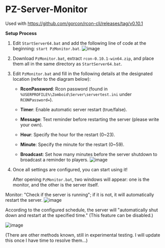 # PZ-Server-Monitor

Used with https://github.com/gorcon/rcon-cli/releases/tag/v0.10.1


**Setup Process**

1. Edit `StartServer64.bat` and add the following line of code at the beginning: `start PzMonitor.bat`.
![image](https://github.com/kcanhen/PZ-Server-Monitor/assets/128405714/6619f253-f9c3-47ee-b9ca-6f11a5b5d5fa)

2. Download `PzMonitor.bat`, extract `rcon-0.10.1-win64.zip`, and place them all in the same directory as `StartServer64.bat`.

3. Edit `PzMonitor.bat` and fill in the following details at the designated location (refer to the diagram below):

   - **RconPassword**: Rcon password (found in `%USERPROFILE%\Zomboid\Server\servertest.ini` under `RCONPassword=`).

   - **Timer**: Enable automatic server restart (true/false).

   - **Message**: Text reminder before restarting the server (please write your own).

   - **Hour**: Specify the hour for the restart (0~23).

   - **Minute**: Specify the minute for the restart (0~59).

   - **Broadcast**: Set how many minutes before the server shutdown to broadcast a reminder to players.
![image](https://github.com/kcanhen/PZ-Server-Monitor/assets/128405714/d28410b2-03ad-4303-a42b-5fcb58208ff1)


4. Once all settings are configured, you can start using it!

   After opening `PzMonitor.bat`, two windows will appear: one is the monitor, and the other is the server itself.

Monitor: "Check if the server is running"; if it is not, it will automatically restart the server.
![image](https://github.com/kcanhen/PZ-Server-Monitor/assets/128405714/b61bf7b0-aede-41b1-8c86-d586cbf73c77)


According to the configured schedule, the server will "automatically shut down and restart at the specified time." (This feature can be disabled.)

![image](https://github.com/kcanhen/PZ-Server-Monitor/assets/128405714/41c2ed92-4e3a-4d8b-be96-7141139d3935)

(There are other methods known, still in experimental testing. I will update this once I have time to resolve them...)
